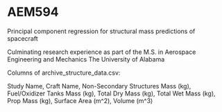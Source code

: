 # AEM594
Principal component regression for structural mass predictions of spacecraft

Culminating research experience as part of the M.S. in Aerospace Engineering and Mechanics
The University of Alabama

Columns of archive_structure_data.csv:

Study Name, Craft Name, Non-Secondary Structures Mass (kg), Fuel/Oxidizer Tanks Mass (kg), Total Dry Mass (kg), Total Wet Mass (kg), Prop Mass (kg), Surface Area (m^2), Volume (m^3)


